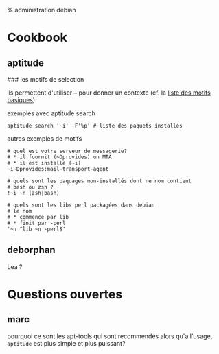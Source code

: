 % administration debian

# Cookbook

## aptitude

### les motifs de selection

ils permettent d'utiliser `~` pour donner un contexte (cf. la 
[liste des motifs basiques](https://www.debian.org/doc/manuals/debian-reference/ch02.en.html#_basic_package_management_operations)).

exemples avec aptitude search

    aptitude search '~i' -F'%p' # liste des paquets installés

autres exemples de motifs

	# quel est votre serveur de messagerie?
	# * il fournit (~Dprovides) un MTA
	# * il est installé (~i)
	~i~Dprovides:mail-transport-agent

	# quels sont les paquages non-installés dont ne nom contient
	# bash ou zsh ?
	!~i ~n (zsh|bash)

	# quels sont les libs perl packagées dans debian
	# le nom
	# * commence par lib
	# * finit par -perl
	'~n ^lib ~n -perl$'


## deborphan

Lea ?

# Questions ouvertes

## marc

pourquoi ce sont les apt-tools qui sont recommendés alors qu'a l'usage,
`aptitude` est plus simple et plus puissant? 


